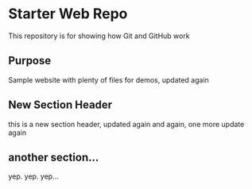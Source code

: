 # Starter Web Repo

This repository is for showing how Git and GitHub work

## Purpose

Sample website with plenty of files for demos, updated again

## New Section Header

this is a new section header, updated again and again, one more update again

## another section...		

yep. yep. yep...
